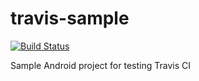 # travis-sample
[![Build Status](https://travis-ci.org/AnirudhaAgashe/travis-sample.svg)](https://travis-ci.org/AnirudhaAgashe/travis-sample)

Sample Android project for testing Travis CI
